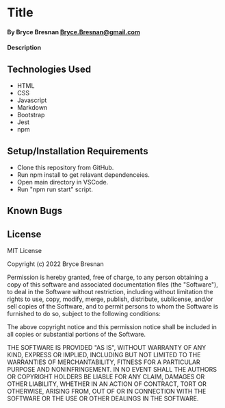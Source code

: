 # Title

#### By Bryce Bresnan <Bryce.Bresnan@gmail.com>

#### Description

## Technologies Used

* HTML
* CSS
* Javascript
* Markdown
* Bootstrap
* Jest
* npm

## Setup/Installation Requirements

* Clone this repository from GitHub.
* Run npm install to get relavant dependenceies.
* Open main directory in VSCode.
* Run "npm run start" script.


## Known Bugs


## License
MIT License

Copyright (c) 2022 Bryce Bresnan

Permission is hereby granted, free of charge, to any person obtaining a copy
of this software and associated documentation files (the "Software"), to deal
in the Software without restriction, including without limitation the rights
to use, copy, modify, merge, publish, distribute, sublicense, and/or sell
copies of the Software, and to permit persons to whom the Software is
furnished to do so, subject to the following conditions:

The above copyright notice and this permission notice shall be included in all
copies or substantial portions of the Software.

THE SOFTWARE IS PROVIDED "AS IS", WITHOUT WARRANTY OF ANY KIND, EXPRESS OR
IMPLIED, INCLUDING BUT NOT LIMITED TO THE WARRANTIES OF MERCHANTABILITY,
FITNESS FOR A PARTICULAR PURPOSE AND NONINFRINGEMENT. IN NO EVENT SHALL THE
AUTHORS OR COPYRIGHT HOLDERS BE LIABLE FOR ANY CLAIM, DAMAGES OR OTHER
LIABILITY, WHETHER IN AN ACTION OF CONTRACT, TORT OR OTHERWISE, ARISING FROM,
OUT OF OR IN CONNECTION WITH THE SOFTWARE OR THE USE OR OTHER DEALINGS IN THE
SOFTWARE.
